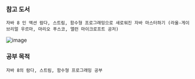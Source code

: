 ### 참고 도서
    자바 8 인 액션 람다, 스트림, 함수형 프로그래밍으로 새로워진 자바 마스터하기 (라울-게이브리얼 우르마, 마리오 푸스코, 앨런 마이크로프트 공저)

![image](https://user-images.githubusercontent.com/28583661/120918236-5a093100-c6ee-11eb-910d-6e69201e22ac.png)

### 공부 목적
    자바 8의 람다, 스트림, 함수형 프로그래밍 공부
